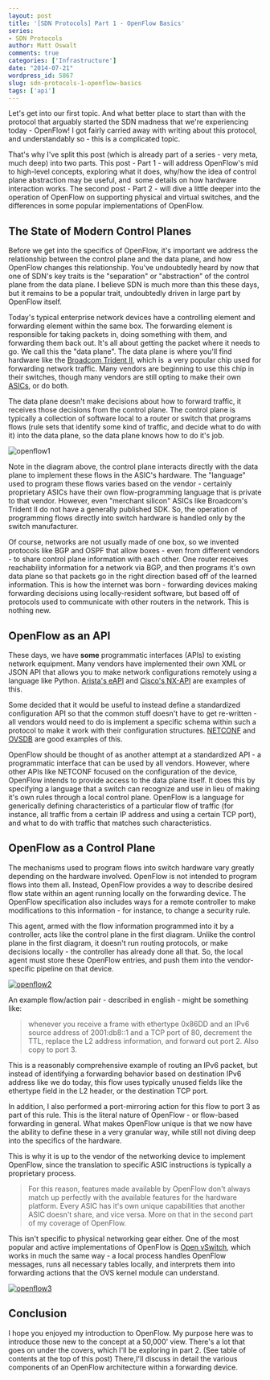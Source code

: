 ```yaml
---
layout: post
title: '[SDN Protocols] Part 1 - OpenFlow Basics'
series:
- SDN Protocols
author: Matt Oswalt
comments: true
categories: ['Infrastructure']
date: "2014-07-21"
wordpress_id: 5867
slug: sdn-protocols-1-openflow-basics
tags: ['api']
---
```



Let's get into our first topic. And what better place to start than with the protocol that arguably started the SDN madness that we're experiencing today - OpenFlow! I got fairly carried away with writing about this protocol, and understandably so - this is a complicated topic.

That's why I've split this post (which is already part of a series - very meta, much deep) into two parts. This post - Part 1 - will address OpenFlow's mid to high-level concepts, exploring what it does, why/how the idea of control plane abstraction may be useful, and  some details on how hardware interaction works. The second post - Part 2 - will dive a little deeper into the operation of OpenFlow on supporting physical and virtual switches, and the differences in some popular implementations of OpenFlow.

## The State of Modern Control Planes

Before we get into the specifics of OpenFlow, it's important we address the relationship between the control plane and the data plane, and how OpenFlow changes this relationship. You've undoubtedly heard by now that one of SDN's key traits is the "separation" or "abstraction" of the control plane from the data plane. I believe SDN is much more than this these days, but it remains to be a popular trait, undoubtedly driven in large part by OpenFlow itself.

Today's typical enterprise network devices have a controlling element and forwarding element within the same box. The forwarding element is responsible for taking packets in, doing something with them, and forwarding them back out. It's all about getting the packet where it needs to go. We call this the "data plane". The data plane is where you'll find hardware like the [Broadcom Trident II](http://www.broadcom.com/products/Switching/Data-Center/BCM56850-Series), which is  a very popular chip used for forwarding network traffic. Many vendors are beginning to use this chip in their switches, though many vendors are still opting to make their own [ASICs](http://en.wikipedia.org/wiki/Application-specific_integrated_circuit), or do both.

The data plane doesn't make decisions about how to forward traffic, it receives those decisions from the control plane. The control plane is typically a collection of software local to a router or switch that programs flows (rule sets that identify some kind of traffic, and decide what to do with it) into the data plane, so the data plane knows how to do it's job.

![openflow1](/assets/2014/07/openflow1.png)

Note in the diagram above, the control plane interacts directly with the data plane to implement these flows in the ASIC's hardware. The "language" used to program these flows varies based on the vendor - certainly proprietary ASICs have their own flow-programming language that is private to that vendor. However, even "merchant silicon" ASICs like Broadcom's Trident II do not have a generally published SDK. So, the operation of programming flows directly into switch hardware is handled only by the switch manufacturer.

Of course, networks are not usually made of one box, so we invented protocols like BGP and OSPF that allow boxes - even from different vendors - to share control plane information with each other. One router receives reachability information for a network via BGP, and then programs it's own data plane so that packets go in the right direction based off of the learned information. This is how the internet was born - forwarding devices making forwarding decisions using locally-resident software, but based off of protocols used to communicate with other routers in the network. This is nothing new.

## OpenFlow as an API

These days, we have **some** programmatic interfaces (APIs) to existing network equipment. Many vendors have implemented their own XML or JSON API that allows you to make network configurations remotely using a language like Python. [Arista's eAPI](http://ipyandy.net/2014/03/arista-eos-api-eapi-using-python/) and [Cisco's NX-API](https://oswalt.dev/2014/02/cisco-aci-nexus-9000-nxapi/) are examples of this.

Some decided that it would be useful to instead define a standardized configuration API so that the common stuff doesn't have to get re-written - all vendors would need to do is implement a specific schema within such a protocol to make it work with their configuration structures. [NETCONF](http://tools.ietf.org/html/rfc6241) and [OVSDB](https://oswalt.dev/2014/08/sdn-protocols-3-ovsdb/) are good examples of this.

OpenFlow should be thought of as another attempt at a standardized API - a programmatic interface that can be used by all vendors. However, where other APIs like NETCONF focused on the configuration of the device, OpenFlow intends to provide access to the data plane itself. It does this by specifying a language that a switch can recognize and use in lieu of making it's own rules through a local control plane. OpenFlow is a language for generically defining characteristics of a particular flow of traffic (for instance, all traffic from a certain IP address and using a certain TCP port), and what to do with traffic that matches such characteristics.

## OpenFlow as a Control Plane

The mechanisms used to program flows into switch hardware vary greatly depending on the hardware involved. OpenFlow is not intended to program flows into them all. Instead, OpenFlow provides a way to describe desired flow state within an agent running locally on the forwarding device. The OpenFlow specification also includes ways for a remote controller to make modifications to this information - for instance, to change a security rule.

This agent, armed with the flow information programmed into it by a controller, acts like the control plane in the first diagram. Unlike the control plane in the first diagram, it doesn't run routing protocols, or make decisions locally - the controller has already done all that. So, the local agent must store these OpenFlow entries, and push them into the vendor-specific pipeline on that device.

[![openflow2](/assets/2014/07/openflow2.png)](/assets/2014/07/openflow2.png)

An example flow/action pair - described in english - might be something like:

> whenever you receive a frame with ethertype 0x86DD and an IPv6 source address of 2001:db8::1 and a TCP port of 80, decrement the TTL, replace the L2 address information, and forward out port 2. Also copy to port 3.

This is a reasonably comprehensive example of routing an IPv6 packet, but instead of identifying a forwarding behavior based on destination IPv6 address like we do today, this flow uses typically unused fields like the ethertype field in the L2 header, or the destination TCP port.

In addition, I also performed a port-mirroring action for this flow to port 3 as part of this rule. This is the literal nature of OpenFlow - or flow-based forwarding in general. What makes OpenFlow unique is that we now have the ability to define these in a very granular way, while still not diving deep into the specifics of the hardware.

This is why it is up to the vendor of the networking device to implement OpenFlow, since the translation to specific ASIC instructions is typically a proprietary process.

> For this reason, features made available by OpenFlow don't always match up perfectly with the available features for the hardware platform. Every ASIC has it's own unique capabilities that another ASIC doesn't share, and vice versa. More on that in the second part of my coverage of OpenFlow.

This isn't specific to physical networking gear either. One of the most popular and active implementations of OpenFlow is [Open vSwitch](https://oswalt.dev/2013/10/introduction-to-open-vswitch/), which works in much the same way - a local process handles OpenFlow messages, runs all necessary tables locally, and interprets them into forwarding actions that the OVS kernel module can understand.

[![openflow3](/assets/2014/07/openflow3.png)](/assets/2014/07/openflow3.png)

## Conclusion

I hope you enjoyed my introduction to OpenFlow. My purpose here was to introduce those new to the concept at a 50,000' view. There's a lot that goes on under the covers, which I'll be exploring in part 2. (See table of contents at the top of this post) There,I'll discuss in detail the various components of an OpenFlow architecture within a forwarding device.